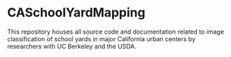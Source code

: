 # CASchoolYardMapping
This repository houses all source code and documentation related to image classification of school yards in major California urban centers by researchers with UC Berkeley and the USDA.
